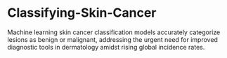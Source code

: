 # Classifying-Skin-Cancer
Machine learning skin cancer classification models accurately categorize lesions as benign or malignant, addressing the urgent need for improved diagnostic tools in dermatology amidst rising global incidence rates.

